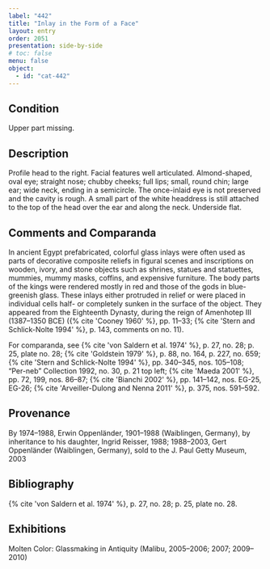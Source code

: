 ```yaml
---
label: "442"
title: "Inlay in the Form of a Face"
layout: entry
order: 2051
presentation: side-by-side
# toc: false
menu: false
object:
  - id: "cat-442"
---
```


## Condition

Upper part missing.

## Description

Profile head to the right. Facial features well articulated. Almond-shaped, oval eye; straight nose; chubby cheeks; full lips; small, round chin; large ear; wide neck, ending in a semicircle. The once-inlaid eye is not preserved and the cavity is rough. A small part of the white headdress is still attached to the top of the head over the ear and along the neck. Underside flat.

## Comments and Comparanda

In ancient Egypt prefabricated, colorful glass inlays were often used as parts of decorative composite reliefs in figural scenes and inscriptions on wooden, ivory, and stone objects such as shrines, statues and statuettes, mummies, mummy masks, coffins, and expensive furniture. The body parts of the kings were rendered mostly in red and those of the gods in blue-greenish glass. These inlays either protruded in relief or were placed in individual cells half- or completely sunken in the surface of the object. They appeared from the Eighteenth Dynasty, during the reign of Amenhotep III (1387–1350 BCE) ({% cite 'Cooney 1960' %}, pp. 11–33; {% cite 'Stern and Schlick-Nolte 1994' %}, p. 143, comments on no. 11).

For comparanda, see {% cite 'von Saldern et al. 1974' %}, p. 27, no. 28; p. 25, plate no. 28; {% cite 'Goldstein 1979' %}, p. 88, no. 164, p. 227, no. 659; {% cite 'Stern and Schlick-Nolte 1994' %}, pp. 340–345, nos. 105–108; “Per-neb” Collection 1992, no. 30, p. 21 top left; {% cite 'Maeda 2001' %}, pp. 72, 199, nos. 86–87; {% cite 'Bianchi 2002' %}, pp. 141–142, nos. EG-25, EG-26; {% cite 'Arveiller-Dulong and Nenna 2011' %}, p. 375, nos. 591–592.

## Provenance

By 1974–1988, Erwin Oppenländer, 1901–1988 (Waiblingen, Germany), by inheritance to his daughter, Ingrid Reisser, 1988; 1988–2003, Gert Oppenländer (Waiblingen, Germany), sold to the J. Paul Getty Museum, 2003

## Bibliography

{% cite 'von Saldern et al. 1974' %}, p. 27, no. 28; p. 25, plate no. 28.

## Exhibitions

Molten Color: Glassmaking in Antiquity (Malibu, 2005–2006; 2007; 2009–2010)